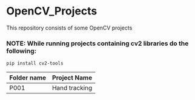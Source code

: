 # OpenCV_Projects
This repository consists of some OpenCV projects

### NOTE: While running projects containing cv2 libraries do the following:

```
pip install cv2-tools
```

| Folder name | Project Name |
|-------------|-----------------|
| P001 | Hand tracking |
